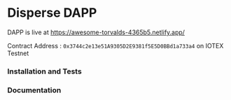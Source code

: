 # Disperse DAPP

DAPP is live at https://awesome-torvalds-4365b5.netlify.app/

Contract Address : ```0x3744c2e13e51A9305D2E9381f5E5D0BBd1a733a4``` on IOTEX Testnet

### Installation and Tests

### Documentation
